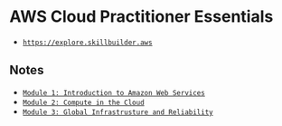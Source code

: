 # AWS Cloud Practitioner Essentials

- [`https://explore.skillbuilder.aws`](https://explore.skillbuilder.aws/learn/course/134/play/93606/aws-cloud-practitioner-essentials)

## Notes

- [`Module 1: Introduction to Amazon Web Services`](ModuleOne.md)
- [`Module 2: Compute in the Cloud`](ModuleTwo.md)
- [`Module 3: Global Infrastrusture and Reliability`](ModuleThree.md)
